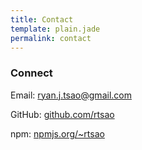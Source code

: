 ```yaml
---
title: Contact
template: plain.jade
permalink: contact
---
```


### Connect

Email: <ryan.j.tsao@gmail.com>

GitHub: [github.com/rtsao](https://github.com/rtsao)

npm: [npmjs.org/~rtsao](https://www.npmjs.org/~rtsao)